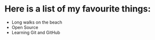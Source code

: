 # Here is a list of my favourite things:
- Long walks on the beach
- Open Source
- Learning Git and GitHub
